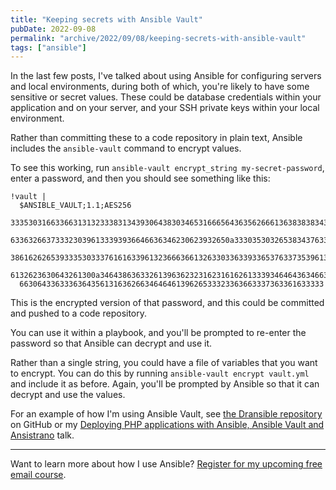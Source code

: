 ```yaml
---
title: "Keeping secrets with Ansible Vault"
pubDate: 2022-09-08
permalink: "archive/2022/09/08/keeping-secrets-with-ansible-vault"
tags: ["ansible"]
---
```


In the last few posts, I've talked about using Ansible for configuring servers and local environments, during both of which, you're likely to have some sensitive or secret values. These could be database credentials within your application and on your server, and your SSH private keys within your local environment.

Rather than committing these to a code repository in plain text, Ansible includes the `ansible-vault` command to encrypt values.

To see this working, run `ansible-vault encrypt_string my-secret-password`, enter a password, and then you should see something like this:

```
!vault |
  $ANSIBLE_VAULT;1.1;AES256
  33353031663366313132333831343930643830346531666564363562666136383838343235646661
  6336326637333230396133393936646636346230623932650a333035303265383437633032326566
  38616262653933353033376161633961323666366132633033633933653763373539613434333039
  6132623630643261300a346438636332613963623231623161626133393464643634663735303664
  66306433633363643561316362663464646139626533323363663337363361633333
```

This is the encrypted version of that password, and this could be committed and pushed to a code repository.

You can use it within a playbook, and you'll be prompted to re-enter the password so that Ansible can decrypt and use it.

Rather than a single string, you could have a file of variables that you want to encrypt. You can do this by running `ansible-vault encrypt vault.yml` and include it as before. Again, you'll be prompted by Ansible so that it can decrypt and use the values.

For an example of how I'm using Ansible Vault, see [the Dransible repository](https://github.com/opdavies/dransible/tree/986ba5097d62ff4cd0e637d40181bab2c4417f2e/tools/ansible) on GitHub or my [ Deploying PHP applications with Ansible, Ansible Vault and Ansistrano]({{site.url}}/presentations/deploying-php-ansible-ansistrano) talk.

---

Want to learn more about how I use Ansible? [Register for my upcoming free email course]({{site.url}}/ansible-course).
